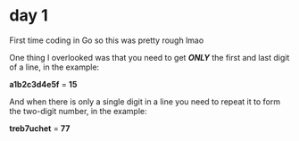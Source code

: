 # day 1

First time coding in Go so this was pretty rough lmao

One thing I overlooked was that you need to get ***ONLY*** the first and last digit of a line, in the example:

**a1b2c3d4e5f** = **15**

And when there is only a single digit in a line you need to repeat it to form the two-digit number, in the example:

**treb7uchet** = **77**